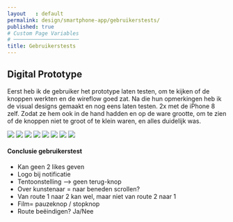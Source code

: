 ```yaml
---
layout   : default
permalink: design/smartphone-app/gebruikerstests/
published: true
# Custom Page Variables
# ─────────────────────
title: Gebruikerstests
---
```


Digital Prototype
-----------------

Eerst heb ik de gebruiker het prototype laten testen, om te kijken of de knoppen werkten en de wireflow goed zat. Na die hun opmerkingen heb ik de visual designs gemaakt en nog eens laten testen. 2x met de iPhone 8 zelf. Zodat ze hem ook in de hand hadden en op de ware grootte, om te zien of de knoppen niet te groot of te klein waren, en alles duidelijk was. 
<br>

<img class="img-small" src="../../../img/gebruikerstest 3.jpg">
<img class="img-small" src="../../../img/gebruikerstest 5.jpg">
<img class="img-small" src="../../../img/gebruikerstest 6.jpg">
<img class="img-small" src="../../../img/gebruikerstest 7.jpg">
<img class="img-small" src="../../../img/gebruikerstest 8.jpg">
<img class="img-small" src="../../../img/gebruikerstest 1.jpg">
<img class="img-small" src="../../../img/gebruikerstest 2.jpg">
<img class="img-small" src="../../../img/gebruikerstest 4.jpg">



<h4>Conclusie gebruikerstest</h4>

- Kan geen 2 likes geven
- Logo bij notificatie
- Tentoonstelling —> geen terug-knop
- Over kunstenaar = naar beneden scrollen?
- Van route 1 naar 2 kan wel, maar niet van route 2 naar 1
- Film= pauzeknop / stopknop
- Route beëindigen? Ja/Nee